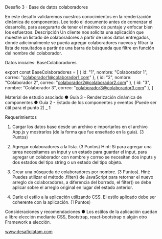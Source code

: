 Desafío 3 - Base de datos colaboradores

En este desafío validaremos nuestros conocimientos en la renderización dinámica de
componentes.
Lee todo el documento antes de comenzar el desarrollo, para asegurarte de tener el máximo
de puntaje y enfocar bien los esfuerzos.
Descripción
Un cliente nos solicita una aplicación que muestre un listado de colaboradores a partir de
unos datos entregados, donde adicionalmente se pueda agregar colaboradores nuevos y
filtrar la lista de resultados a partir de una barra de búsqueda que filtre en función del
nombre del colaborador.

Datos iniciales: BaseColaboradores

export const BaseColaboradores = [
{
id: "1",
nombre: "Colaborador 1",
correo: "colaborador1@colaborador1.com"
},
{
id: "2",
nombre: "Colaborador 2",
correo: "colaborador2@colaborador2.com"
},
{
id: "3",
nombre: "Colaborador 3",
correo: "colaborador3@colaborador3.com"
},
]

Material de estudio asociado
● Guía 3 - Renderización dinámica de componentes
● Guía 2 - Estado de los componentes y eventos (Puede ser útil para el punto 2)
_ 1

Requerimientos
1. Cargar los datos base desde un archivo e importarlos en el archivo App.js y
mostrarlos (de la forma que fue enseñado en la guía). (3 Puntos)

2. Agregar colaboradores a la lista. (3 Puntos)
Hint: Si para agregar una tarea necesitamos un input y un estado para guardar el
input, para agregar un colaborador con nombre y correo se necesitan dos inputs y
dos estados del tipo string o un estado del tipo objeto.

3. Crear una búsqueda de colaboradores por nombre. (3 Puntos).
Hint: Puedes utilizar el método .filter() de JavaScript para retornar el nuevo
arreglo de colaboradores, a diferencia del borrado, el filter() se debe aplicar sobre
el arreglo original en lugar del estado anterior.

4. Darle el estilo a la aplicación utilizando CSS. El estilo aplicado debe ser coherente
con la aplicación. (1 Puntos)

Consideraciones y recomendaciones
● Los estilos de la aplicación quedan a libre elección mediante CSS, Bootstrap,
react-bootstrap o algún otro Framework a elección.

www.desafiolatam.com